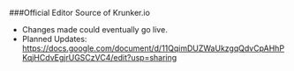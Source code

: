 ###Official Editor Source of Krunker.io
- Changes made could eventually go live.
- Planned Updates: https://docs.google.com/document/d/11QqimDUZWaUkzgqQdvCpAHhPKqjHCdvEgjrUGSCzVC4/edit?usp=sharing